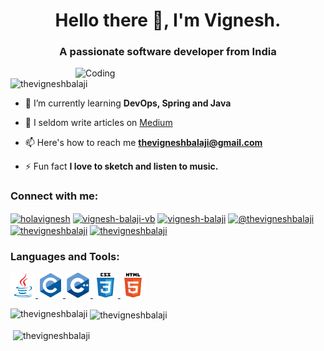 <h1 align="center">Hello there 👋, I'm Vignesh.</h1>
<h3 align="center">A passionate software developer from India</h3>
<img align="right" alt="Coding" width="400" src="https://media.tenor.com/DBqjevyA2o4AAAAd/bongo-cat-codes.gif">

<p align="left"> <img src="https://komarev.com/ghpvc/?username=thevigneshbalaji&label=Profile%20views&color=0e75b6&style=flat" alt="thevigneshbalaji" /> </p>

<!--<p align="left"> <a href="https://twitter.com/holavignesh" target="blank"><img src="https://img.shields.io/twitter/follow/holavignesh?logo=twitter&style=for-the-badge" alt="holavignesh" /></a> </p>-->

- 🌱 I’m currently learning **DevOps, Spring and Java**

- 📝 I seldom write articles on [Medium](https://medium.com/@thevigneshbalaji)

- 📫 Here's how to reach me **thevigneshbalaji@gmail.com**

- ⚡ Fun fact **I love to sketch and listen to music.**

<h3 align="left">Connect with me:</h3>
<p align="left">
<a href="https://twitter.com/holavignesh" target="blank"><img align="center" src="https://raw.githubusercontent.com/rahuldkjain/github-profile-readme-generator/master/src/images/icons/Social/twitter.svg" alt="holavignesh" height="30" width="40" /></a>
<a href="https://linkedin.com/in/vignesh-balaji-vb" target="blank"><img align="center" src="https://raw.githubusercontent.com/rahuldkjain/github-profile-readme-generator/master/src/images/icons/Social/linked-in-alt.svg" alt="vignesh-balaji-vb" height="30" width="40" /></a>
<a href="https://stackoverflow.com/users/20367095/vignesh-balaji" target="blank"><img align="center" src="https://raw.githubusercontent.com/rahuldkjain/github-profile-readme-generator/master/src/images/icons/Social/stack-overflow.svg" alt="vignesh-balaji" height="30" width="40" /></a>
<a href="https://medium.com/@thevigneshbalaji" target="blank"><img align="center" src="https://raw.githubusercontent.com/rahuldkjain/github-profile-readme-generator/master/src/images/icons/Social/medium.svg" alt="@thevigneshbalaji" height="30" width="40" /></a>
<a href="https://www.hackerrank.com/thevigneshbalaji" target="blank"><img align="center" src="https://raw.githubusercontent.com/rahuldkjain/github-profile-readme-generator/master/src/images/icons/Social/hackerrank.svg" alt="thevigneshbalaji" height="30" width="40" /></a>
<a href="https://www.leetcode.com/thevigneshbalaji" target="blank"><img align="center" src="https://raw.githubusercontent.com/rahuldkjain/github-profile-readme-generator/master/src/images/icons/Social/leet-code.svg" alt="thevigneshbalaji" height="30" width="40" /></a>
</p>

<h3 align="left">Languages and Tools:</h3>
<p align="left"> </a> <a href="https://www.java.com" target="_blank" rel="noreferrer"> <img src="https://raw.githubusercontent.com/devicons/devicon/master/icons/java/java-original.svg" alt="java" width="40" height="40"/> <a href="https://www.cprogramming.com/" target="_blank" rel="noreferrer">  <img src="https://raw.githubusercontent.com/devicons/devicon/master/icons/c/c-original.svg" alt="c" width="40" height="40"/> </a> <a href="https://www.w3schools.com/cpp/" target="_blank" rel="noreferrer"> <img src="https://raw.githubusercontent.com/devicons/devicon/master/icons/cplusplus/cplusplus-original.svg" alt="cplusplus" width="40" height="40"/> </a> <a href="https://www.w3schools.com/css/" target="_blank" rel="noreferrer"> <img src="https://raw.githubusercontent.com/devicons/devicon/master/icons/css3/css3-original-wordmark.svg" alt="css3" width="40" height="40"/> </a> <a href="https://www.w3.org/html/" target="_blank" rel="noreferrer"> <img src="https://raw.githubusercontent.com/devicons/devicon/master/icons/html5/html5-original-wordmark.svg" alt="html5" width="40" height="40"/>   </a> </p>

<p><img align="left" src="https://github-readme-stats.vercel.app/api/top-langs/?username=thevigneshbalaji&layout=compact&theme=radical"](https://github.com/anuraghazra/github-readme-stats" alt="thevigneshbalaji" /></p>

<p>&nbsp;<img align="center" src="https://github-readme-stats.vercel.app/api?username=thevigneshbalaji&theme=radical&show_icons=true&locale=en" alt="thevigneshbalaji" /></p>

<p>&nbsp;<img align="center" src="https://github-readme-streak-stats.herokuapp.com/?user=thevigneshbalaji&theme=radical" alt="thevigneshbalaji" /></p>

